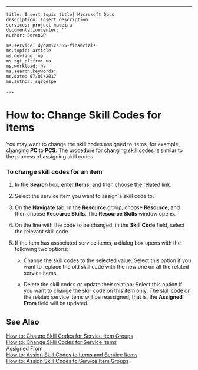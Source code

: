 ---
    title: Insert topic title| Microsoft Docs
    description: Insert description
    services: project-madeira
    documentationcenter: ''
    author: SorenGP

    ms.service: dynamics365-financials
    ms.topic: article
    ms.devlang: na
    ms.tgt_pltfrm: na
    ms.workload: na
    ms.search.keywords:
    ms.date: 07/01/2017
    ms.author: sgroespe

    ---
# How to: Change Skill Codes for Items
You may want to change the skill codes assigned to items, for example, changing **PC** to **PCS**. The procedure for changing skill codes is similar to the process of assigning skill codes.  
  
### To change skill codes for an item  
  
1.  In the **Search** box, enter **Items**, and then choose the related link.  
  
2.  Select the service item you want to assign a skill code to.  
  
3.  On the **Navigate** tab, in the **Resource** group, choose **Resource**, and then choose **Resource Skills**. The **Resource Skills** window opens.  
  
4.  On the line with the code to be changed, in the **Skill Code** field, select the relevant skill code.  
  
5.  If the item has associated service items, a dialog box opens with the following two options:  
  
    -   Change the skill codes to the selected value: Select this option if you want to replace the old skill code with the new one on all the related service items.  
  
    -   Delete the skill codes or update their relation: Select this option if you want to change the skill code on this item only. The skill code on the related service items will be reassigned, that is, the **Assigned From** field will be updated.  
  
## See Also  
 [How to: Change Skill Codes for Service Item Groups](../FullExperience/how-to-change-skill-codes-for-service-item-groups.md)   
 [How to: Change Skill Codes for Service Items](../FullExperience/how-to-change-skill-codes-for-service-items.md)   
 Assigned From   
 [How to: Assign Skill Codes to Items and Service Items](../FullExperience/how-to-assign-skill-codes-to-items-and-service-items.md)   
 [How to: Assign Skill Codes to Service Item Groups](../FullExperience/how-to-assign-skill-codes-to-service-item-groups.md)